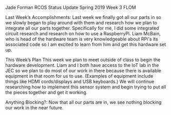 Jade Forman
RCOS Status Update
Spring 2019
Week 3
FLOM

Last Week’s Accomplishments:
Last week we finally got all our parts in so we slowly began to play around with them and research how we plan to integrate all our parts together. Specifically for me, I did some integrated circuit research and research on how to use a RaspberryPi.  Liam McBain, who is head of the hardware team is very knowledgeable about RPi's its associated code so I am excited to learn from him and get this hardware set up.

This Week’s Plan
This week we plan to meet outside of class to begin the hardware development.  Liam and I both have access to the IoT lab in the JEC so we plan to do most of our work in there because there is available equipment in that room for us to use. (Examples of equipment include things like HDMI cords/displays and USB keyboards.)  We will continue researching how to implement this sensor system and begin trying to put all the pieces together and get it working.

Anything Blocking?:
Now that all our parts are in, we see nothing blocking our work in the near future.